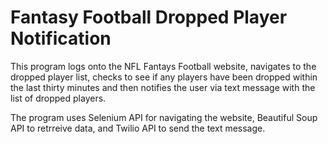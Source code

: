 # Fantasy Football Dropped Player Notification

This program logs onto the NFL Fantays Football website, navigates to the dropped player list, checks to see if any players have been dropped within the last thirty minutes and then notifies the user via text message with the list of dropped players.

The program uses Selenium API for navigating the website, Beautiful Soup API to retrreive data, and Twilio API to send the text message.
